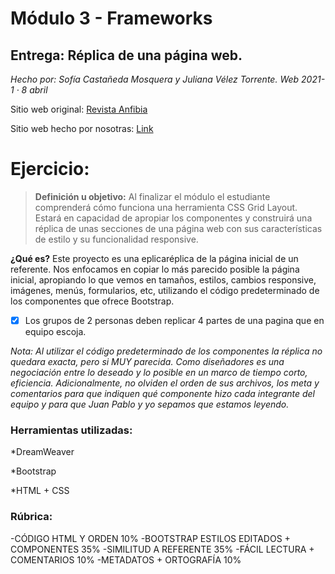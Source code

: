 # Módulo 3 - Frameworks
## Entrega: Réplica de una página web.
*Hecho por: Sofía Castañeda Mosquera y Juliana Vélez Torrente.* 
*Web 2021-1 · 8 abril*

Sitio web original: [Revista Anfibia](http://revistaanfibia.com/)

Sitio web hecho por nosotras: [Link](#)

# Ejercicio:
>**Definición u objetivo:** Al finalizar el módulo el estudiante comprenderá cómo funciona una herramienta CSS Grid Layout. Estará en capacidad de apropiar los componentes y construirá una réplica de unas secciones de una página web con sus características de estilo y su funcionalidad responsive.​

**¿Qué es?**
Este proyecto es una eplicaréplica de la página inicial de un referente. Nos enfocamos en copiar lo más parecido posible la página inicial, apropiando lo que vemos en tamaños, estilos, cambios responsive, imágenes, menús, formularios, etc, utilizando el código predeterminado de los componentes que ofrece Bootstrap.  
- [x] Los grupos de 2 personas deben replicar 4 partes de una pagina que en equipo escoja. 

*Nota: Al utilizar el código predeterminado de los componentes la réplica no quedara exacta, pero si MUY parecida. Como diseñadores es una negociación entre lo deseado y lo posible en un marco de tiempo corto, eficiencia. Adicionalmente, no olviden el orden de sus archivos, los meta y comentarios para que indiquen qué componente hizo cada integrante del equipo y para que Juan Pablo y yo sepamos que estamos leyendo.*


### Herramientas utilizadas:

*DreamWeaver

*Bootstrap

*HTML + CSS

 
### Rúbrica:
 -CÓDIGO HTML Y ORDEN 10%
 -BOOTSTRAP ESTILOS EDITADOS + COMPONENTES 35%
 -SIMILITUD A REFERENTE 35%
 -FÁCIL LECTURA + COMENTARIOS  10%
 -METADATOS + ORTOGRAFÍA 10%



   
